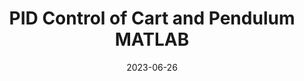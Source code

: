 ---
layout: default
title: PID Control of Cart and Pendulum MATLAB
modal-id: 9
date: 2023-06-26
img: pendulum.png
img_cap: The system being modeled
img1: PIDcart.png
img1_cap: The system shown in a MATLAB figure
img2: PIDGraph.png
img2_cap: Graphs showing the forces and errors of the system
video: PID-edit.mp4
video_cap: Video showing the code running and dynamic cart graphing
alt: image-alt
project-date: November 2022
client: Mechatronics Systems
category: Mechanical Engineering
link:
Repolink: https://github.com/m-decicco/MATLAB_PID
description: "&nbsp;&nbsp;&nbsp;&nbsp;In this project, I successfully implemented a simulation of an inverted pendulum and cart kinematic system using MATLAB's ODE45 solver. Additionally, I designed and implemented a PID (Proportional-Integral-Derivative) control function to stabilize the cart in response to user-inputted forces. To achieve the most efficient and effective performance, I utilized the Ziegler-Nichols Tuning method to fine-tune the PID controller's parameters."
outcome: "&nbsp;&nbsp;&nbsp;&nbsp;Through this project, I gained valuable expertise in utilizing the ODE45 function in MATLAB to simulate complex dynamic systems. Moreover, I developed a strong understanding of PID control principles and how to create custom PID functions to stabilize and control a system. The process of tuning the PID parameters using the Ziegler-Nichols method provided me with crucial insights into achieving optimal system response. This project not only expanded my proficiency in MATLAB but also enhanced my capabilities in control systems and system simulation, laying a solid foundation for tackling more challenging projects in the field of control engineering."
---